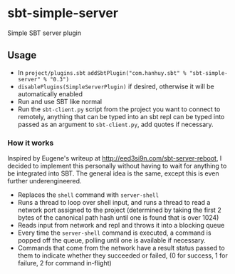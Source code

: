 # sbt-simple-server

Simple SBT server plugin

## Usage

* In `project/plugins.sbt`
`addSbtPlugin("com.hanhuy.sbt" % "sbt-simple-server" % "0.3")`
* `disablePlugins(SimpleServerPlugin)` if desired, otherwise it will be
  automatically enabled
* Run and use SBT like normal
* Run the `sbt-client.py` script from the project you want to connect to
  remotely, anything that can be typed into an sbt repl can be typed into
  passed as an argument to `sbt-client.py`, add quotes if necessary.

### How it works

Inspired by Eugene's writeup at http://eed3si9n.com/sbt-server-reboot, I
decided to implement this personally without having to wait for anything
to be integrated into SBT. The general idea is the same, except this is
even further underengineered.

* Replaces the `shell` command with `server-shell`
* Runs a thread to loop over shell input, and runs a thread to read a
  network port assigned to the project (determined by taking the first 2
  bytes of the canonical path hash until one is found that is over 1024)
* Reads input from network and repl and throws it into a blocking queue
* Every time the `server-shell` command is executed, a command is popped
  off the queue, polling until one is available if necessary.
* Commands that come from the network have a result status passed to them
  to indicate whether they succeeded or failed, (0 for success,
  1 for failure, 2 for command in-flight)

